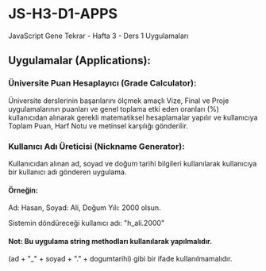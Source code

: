 # JS-H3-D1-APPS

JavaScript Gene Tekrar - Hafta 3 - Ders 1 Uygulamaları

## Uygulamalar (Applications):

### Üniversite Puan Hesaplayıcı (Grade Calculator):

Üniversite derslerinin başarılarını ölçmek amaçlı Vize, Final ve Proje uygulamalarının puanları ve genel toplama etki eden oranları (%) kullanıcıdan alınarak gerekli matematiksel hesaplamalar yapılır ve kullanıcıya Toplam Puan, Harf Notu ve metinsel karşılığı gönderilir.

### Kullanıcı Adı Üreticisi (Nickname Generator):

Kullanıcıdan alınan ad, soyad ve doğum tarihi bilgileri kullanılarak kullanıcıya bir kullanıcı adı gönderen uygulama.

#### Örneğin:

Ad: Hasan,
Soyad: Ali,
Doğum Yılı: 2000 olsun.

Sistemin döndüreceği kullanıcı adı: "h_ali.2000"

#### Not: Bu uygulama string methodları kullanılarak yapılmalıdır.

(ad + "\_" + soyad + "." + dogumtarihi) gibi bir ifade kullanılmamalıdır.
